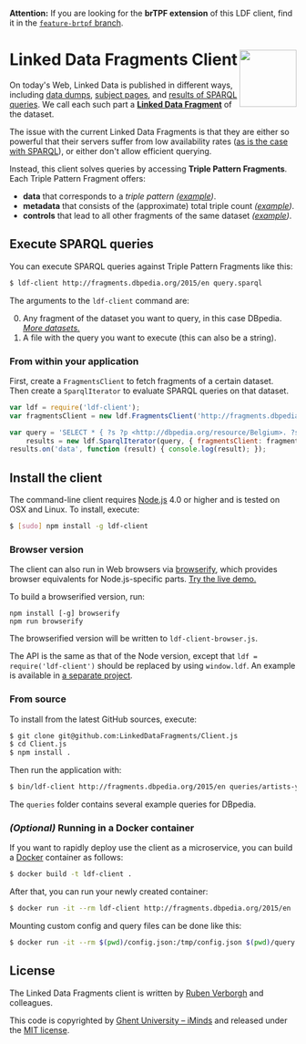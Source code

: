**Attention:** If you are looking for the **brTPF extension** of this LDF client, find it in the [`feature-brtpf` branch](https://github.com/hartig/Client.js/tree/feature-brtpf).

# Linked Data Fragments Client <img src="http://linkeddatafragments.org/images/logo.svg" width="100" align="right" alt="" />
On today's Web, Linked Data is published in different ways,
including [data dumps](http://downloads.dbpedia.org/3.9/en/),
[subject pages](http://dbpedia.org/page/Linked_data),
and [results of SPARQL queries](http://dbpedia.org/sparql?default-graph-uri=http%3A%2F%2Fdbpedia.org&query=CONSTRUCT+%7B+%3Fp+a+dbpedia-owl%3AArtist+%7D%0D%0AWHERE+%7B+%3Fp+a+dbpedia-owl%3AArtist+%7D&format=text%2Fturtle).
We call each such part a [**Linked Data Fragment**](http://linkeddatafragments.org/) of the dataset.

The issue with the current Linked Data Fragments
is that they are either so powerful that their servers suffer from low availability rates
([as is the case with SPARQL](http://sw.deri.org/~aidanh/docs/epmonitorISWC.pdf)),
or either don't allow efficient querying.

Instead, this client solves queries by accessing **Triple Pattern Fragments**.
<br>
Each Triple Pattern Fragment offers:

- **data** that corresponds to a _triple pattern_
  _([example](http://data.linkeddatafragments.org/dbpedia?subject=&predicate=rdf%3Atype&object=dbpedia-owl%3ARestaurant))_.
- **metadata** that consists of the (approximate) total triple count
  _([example](http://data.linkeddatafragments.org/dbpedia?subject=&predicate=rdf%3Atype&object=))_.
- **controls** that lead to all other fragments of the same dataset
  _([example](http://data.linkeddatafragments.org/dbpedia?subject=&predicate=&object=%22John%22%40en))_.


## Execute SPARQL queries

You can execute SPARQL queries against Triple Pattern Fragments like this:
```bash
$ ldf-client http://fragments.dbpedia.org/2015/en query.sparql
```
The arguments to the `ldf-client` command are:

0. Any fragment of the dataset you want to query, in this case DBpedia.
[_More datasets._](http://linkeddatafragments.org/data/)
0. A file with the query you want to execute (this can also be a string).


### From within your application

First, create a `FragmentsClient` to fetch fragments of a certain dataset.
<br>
Then create a `SparqlIterator` to evaluate SPARQL queries on that dataset.

```JavaScript
var ldf = require('ldf-client');
var fragmentsClient = new ldf.FragmentsClient('http://fragments.dbpedia.org/2015/en');

var query = 'SELECT * { ?s ?p <http://dbpedia.org/resource/Belgium>. ?s ?p ?o } LIMIT 100',
    results = new ldf.SparqlIterator(query, { fragmentsClient: fragmentsClient });
results.on('data', function (result) { console.log(result); });
```


## Install the client

The command-line client requires [Node.js](http://nodejs.org/) 4.0 or higher
and is tested on OSX and Linux.
To install, execute:
```bash
$ [sudo] npm install -g ldf-client
```

### Browser version

The client can also run in Web browsers via [browserify](https://github.com/substack/node-browserify), which provides browser equivalents for Node.js-specific parts.
[Try the live demo.](http://client.linkeddatafragments.org/)

To build a browserified version, run:
```
npm install [-g] browserify
npm run browserify
```
The browserified version will be written to `ldf-client-browser.js`.

The API is the same as that of the Node version, except that `ldf = require('ldf-client')` should be replaced by using `window.ldf`.
An example is available in [a separate project](https://github.com/LinkedDataFragments/jQuery-Widget.js).

### From source
To install from the latest GitHub sources, execute:
```bash
$ git clone git@github.com:LinkedDataFragments/Client.js
$ cd Client.js
$ npm install .
```

Then run the application with:
```bash
$ bin/ldf-client http://fragments.dbpedia.org/2015/en queries/artists-york.sparql
```
The `queries` folder contains several example queries for DBpedia.


### _(Optional)_ Running in a Docker container

If you want to rapidly deploy use the client as a microservice, you can build a [Docker](https://www.docker.com/) container as follows:

```bash
$ docker build -t ldf-client .
```
After that, you can run your newly created container:
```bash
$ docker run -it --rm ldf-client http://fragments.dbpedia.org/2015/en 'SELECT * WHERE { ?s ?p ?o } LIMIT 100'
```
Mounting custom config and query files can be done like this:
```bash
$ docker run -it --rm $(pwd)/config.json:/tmp/config.json $(pwd)/query.sparql:/tmp/query.sparql ldf-client http://fragments.dbpedia.org/2015/en -f /tmp/query.sparql -c /tmp/config.json
```

## License
The Linked Data Fragments client is written by [Ruben Verborgh](http://ruben.verborgh.org/) and colleagues.

This code is copyrighted by [Ghent University – iMinds](http://datasciencelab.ugent.be/)
and released under the [MIT license](http://opensource.org/licenses/MIT).
